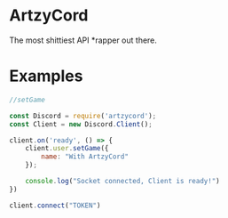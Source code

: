 # ArtzyCord
The most shittiest API *rapper out there.

# Examples

```js
//setGame

const Discord = require('artzycord');
const Client = new Discord.Client();

client.on('ready', () => {
	client.user.setGame({
		name: "With ArtzyCord"
	});

	console.log("Socket connected, Client is ready!")
})

client.connect("TOKEN")
```
